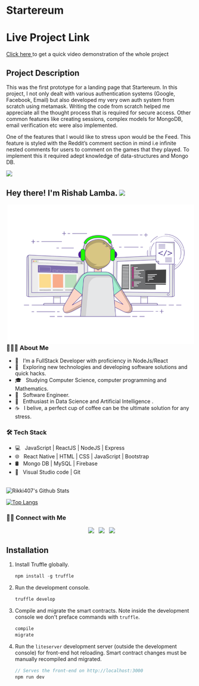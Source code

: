 # Startereum
<h1>Live Project Link</h1>
<a href="https://startereum.herokuapp.com/">Click here </a>to get a quick video demonstration of the whole project
<h2>Project Description </h2>
<p>This was the first prototype for a landing page that Startereum. In this project, I not only dealt with various authentication systems (Google, Facebook, Email) but also developed my very own auth system from scratch using metamask. Writing the code from scratch helped me appreciate all the thought process that is required for secure access. Other common features like creating sessions, complex models for MongoDB, email verification etc were also implemented.
</p>
<p>
    One of the features that I would like to stress upon would be the Feed. This feature is styled with the Reddit’s comment section in mind i.e infinite nested comments for users to comment on the games that they played. To implement this it required adept knowledge of data-structures and Mongo DB.
</p>
<img src="https://lh3.googleusercontent.com/iZhYwILy2jcifZIo-WSqDOt-hSxIot7hTEuRx05TcVvwf6rYN8jU-La8m6La9sH3MKZw6ns8zszm66mlMg_FM0elUBYx66SUlopobIY7AxIPsVyLRX53iFnOIXFG_EhNryiUWlOo" />


<h2> Hey there! I'm Rishab Lamba. <img src="https://github.com/souvikguria98/souvikguria98/blob/master/Hi.gif" width="25"></h2>
<img align="right" alt="GIF" src="https://raw.githubusercontent.com/devSouvik/devSouvik/master/gif3.gif" width="500"/>

<h3> 👨🏻‍💻 About Me </h3>

- 🔭 &nbsp; I’m a FullStack Developer with proficiency in NodeJs/React
- 🤔 &nbsp; Exploring new technologies and developing software solutions and quick hacks.
- 🎓 &nbsp; Studying Computer Science, computer programming and Mathematics.
- 💼 &nbsp; Software Engineer.
- 🌱 &nbsp; Enthusiast in Data Science and Artificial Intelligence .
- ☕ &nbsp; I belive, a perfect cup of coffee can be the ultimate solution for any stress. 

<h3>🛠 Tech Stack</h3>

- 💻 &nbsp; JavaScript | ReactJS | NodeJS | Express 
- 🌐 &nbsp; React Native | HTML | CSS | JavaScript | Bootstrap 
- 🛢 &nbsp; Mongo DB | MySQL | Firebase
- 🔧 &nbsp; Visual Studio code | Git

<br>

<img align="center" src="https://github-readme-stats.vercel.app/api?username=Rikki407&include_all_commits=true&count_private=true&show_icons=true&line_height=20&title_color=7A7ADB&icon_color=2234AE&text_color=D3D3D3&bg_color=0,000000,130F40" alt="Rikki407's Github Stats">

</br>

[![Top Langs](https://github-readme-stats.vercel.app/api/top-langs/?username=Rikki407&layout=compact&text_color=daf7dc&bg_color=151515)](https://github.com/Rikki407/github-readme-stats)


<h3> 🤝🏻 Connect with Me </h3>

<p align="center">
&nbsp; <a href="https://www.instagram.com/rishmish_/" target="_blank" rel="noopener noreferrer"><img src="https://img.icons8.com/plasticine/100/000000/instagram-new.png" width="50" /></a>  
&nbsp; <a href="https://www.linkedin.com/in/rishab-lamba-647a37147/" target="_blank" rel="noopener noreferrer"><img src="https://img.icons8.com/plasticine/100/000000/linkedin.png" width="50" /></a>
&nbsp; <a href="mailto:rshblamba@gmail.com" target="_blank" rel="noopener noreferrer"><img src="https://img.icons8.com/plasticine/100/000000/gmail.png"  width="50" /></a>
</p>

## Installation

1. Install Truffle globally.
    ```javascript
    npm install -g truffle
    ```


2. Run the development console.
    ```javascript
    truffle develop
    ```

3. Compile and migrate the smart contracts. Note inside the development console we don't preface commands with `truffle`.
    ```javascript
    compile
    migrate
    ```

4. Run the `liteserver` development server (outside the development console) for front-end hot reloading. Smart contract changes must be manually recompiled and migrated.
    ```javascript
    // Serves the front-end on http://localhost:3000
    npm run dev
    ```
